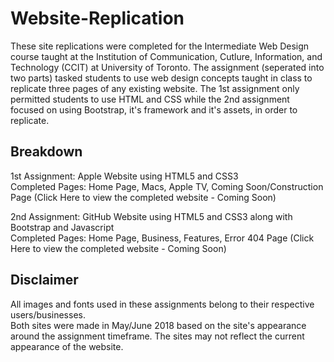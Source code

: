 # Website-Replication
These site replications were completed for the Intermediate Web Design course taught at the Institution of Communication, Cutlure, Information, and Technology (CCIT) at University of Toronto.
The assignment (seperated into two parts) tasked students to use web design concepts taught in class to replicate three pages
of any existing website. The 1st assignment only permitted students to use HTML and CSS while the 2nd assignment focused on using Bootstrap, it's framework and it's assets, in order to replicate.

## Breakdown
1st Assignment: Apple Website using HTML5 and CSS3\
Completed Pages: Home Page, Macs, Apple TV, Coming Soon/Construction Page
(Click Here to view the completed website - Coming Soon)

2nd Assignment: GitHub Website using HTML5 and CSS3 along with Bootstrap and Javascript\
Completed Pages: Home Page, Business, Features, Error 404 Page
(Click Here to view the completed website - Coming Soon)

## Disclaimer
All images and fonts used in these assignments belong to their respective users/businesses.\
Both sites were made in May/June 2018 based on the site's appearance around the assignment timeframe. 
The sites may not reflect the current appearance of the website.
